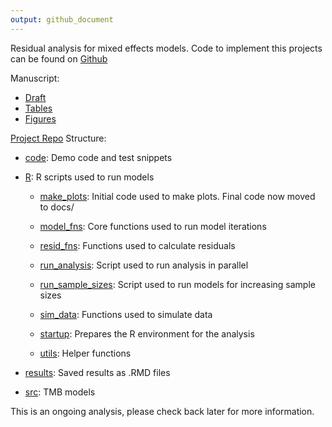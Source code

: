 ```yaml
---
output: github_document
---
```


<!-- README.md is generated from README.Rmd. Please edit that file -->



<!-- badges: start -->
<!-- badges: end -->

Residual analysis for mixed effects models. Code to implement this projects can be found on [Github](https://github.com/Cole-Monnahan-NOAA/mixed_resids)

Manuscript:

- [Draft](https://docs.google.com/document/d/19Y39GqVRAmoIEegxgzyf6HXVWYgWGyr5x8cyHe3qHK8/edit)
- [Tables](https://andrea-havron-noaa.github.io/MixedResidualStudy/tables/TMB-validation-tables.pdf)
- [Figures](https://andrea-havron-noaa.github.io/MixedResidualStudy/articles/TMB-validation-figures.html)


[Project Repo](https://github.com/Cole-Monnahan-NOAA/mixed_resids) Structure:

- [code](https://github.com/Cole-Monnahan-NOAA/mixed_resids/tree/main/code): Demo code and test snippets

- [R](https://github.com/Cole-Monnahan-NOAA/mixed_resids/tree/main/R): R scripts used to run models

  - [make_plots](https://github.com/Cole-Monnahan-NOAA/mixed_resids/blob/main/R/make_plots.R): Initial code used to make plots. Final code now moved to docs/

  - [model_fns](https://github.com/Cole-Monnahan-NOAA/mixed_resids/blob/main/R/model_fns.R): Core functions used to run model iterations

  - [resid_fns](https://github.com/Cole-Monnahan-NOAA/mixed_resids/blob/main/R/resid_fns.R): Functions used to calculate residuals

  - [run_analysis](https://github.com/Cole-Monnahan-NOAA/mixed_resids/blob/main/R/run_analysis.R): Script used to run analysis in parallel

  - [run_sample_sizes](https://github.com/Cole-Monnahan-NOAA/mixed_resids/blob/main/R/run_sample_sizes.R): Script used to run models for increasing sample sizes

  - [sim_data](https://github.com/Cole-Monnahan-NOAA/mixed_resids/blob/main/R/sim_data.R): Functions used to simulate data

  - [startup](https://github.com/Cole-Monnahan-NOAA/mixed_resids/blob/main/R/startup.R): Prepares the R environment for the analysis

  - [utils](https://github.com/Cole-Monnahan-NOAA/mixed_resids/blob/main/R/utils.R): Helper functions

- [results](https://github.com/Cole-Monnahan-NOAA/mixed_resids/tree/main/results): Saved results as .RMD files

- [src](https://github.com/Cole-Monnahan-NOAA/mixed_resids/tree/main/src): TMB models



This is an ongoing analysis, please check back later for more information.

